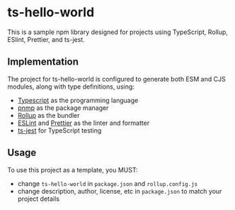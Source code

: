 # ts-hello-world

This is a sample npm library designed for projects using TypeScript, Rollup, ESlint, Prettier, and ts-jest.

## Implementation

The project for ts-hello-world is configured to generate both ESM and CJS modules, along with type definitions,
using:

- [Typescript](https://www.typescriptlang.org/) as the programming language
- [pnmp](https://pnpm.io/) as the package manager
- [Rollup](https://rollupjs.org/) as the bundler
- [ESLint](https://eslint.org/) and [Prettier](https://prettier.io/) as the linter and formatter
- [ts-jest](https://kulshekhar.github.io/ts-jest/) for TypeScript testing

## Usage

To use this project as a template, you MUST:

- change `ts-hello-world` in `package.json` and `rollup.config.js`
- change description, author, license, etc in `package.json` to match your project details

